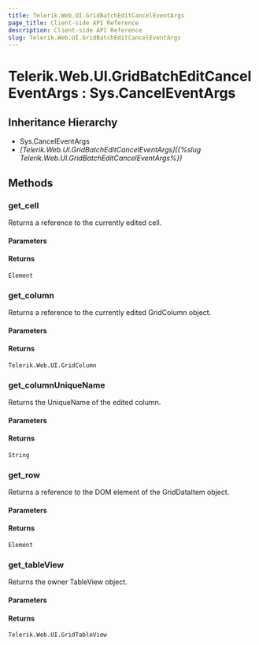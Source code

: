 ```yaml
---
title: Telerik.Web.UI.GridBatchEditCancelEventArgs
page_title: Client-side API Reference
description: Client-side API Reference
slug: Telerik.Web.UI.GridBatchEditCancelEventArgs
---
```


# Telerik.Web.UI.GridBatchEditCancelEventArgs : Sys.CancelEventArgs 

## Inheritance Hierarchy

* Sys.CancelEventArgs
* *[Telerik.Web.UI.GridBatchEditCancelEventArgs]({%slug Telerik.Web.UI.GridBatchEditCancelEventArgs%})*

## Methods

###  get_cell

Returns a reference to the currently edited cell.

#### Parameters

#### Returns

`Element` 

###  get_column

Returns a reference to the currently edited GridColumn object.

#### Parameters

#### Returns

`Telerik.Web.UI.GridColumn` 

###  get_columnUniqueName

Returns the UniqueName of the edited column. 

#### Parameters

#### Returns

`String` 

###  get_row

Returns a reference to the DOM element of the GridDataItem object.

#### Parameters

#### Returns

`Element` 

###  get_tableView

Returns the owner TableView object.

#### Parameters

#### Returns

`Telerik.Web.UI.GridTableView` 

